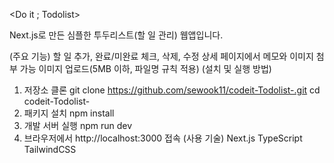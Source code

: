<Do it ; Todolist>


Next.js로 만든 심플한 투두리스트(할 일 관리) 웹앱입니다.



(주요 기능)
할 일 추가, 완료/미완료 체크, 삭제, 수정
상세 페이지에서 메모와 이미지 첨부 가능
이미지 업로드(5MB 이하, 파일명 규칙 적용)
(설치 및 실행 방법)
1. 저장소 클론
git clone https://github.com/sewook11/codeit-Todolist-.git
cd codeit-Todolist-
2. 패키지 설치
npm install
3. 개발 서버 실행
npm run dev
4. 브라우저에서
http://localhost:3000 접속
(사용 기술)
Next.js
TypeScript
TailwindCSS
